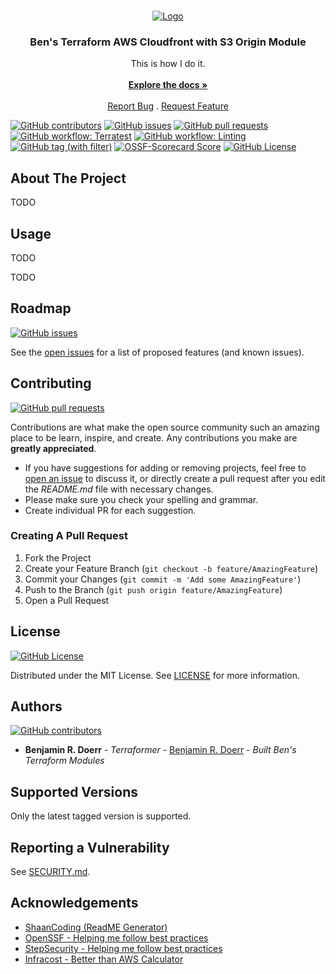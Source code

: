 <br/>
<p align="center">
  <a href="https://github.com/bendoerr-terraform-modules/terraform-aws-cloudfront-with-s3-origin">
    <picture>
      <source media="(prefers-color-scheme: dark)" srcset="https://github.com/bendoerr-terraform-modules/terraform-aws-cloudfront-with-s3-origin/raw/main/docs/logo-dark.png">
      <img src="https://github.com/bendoerr-terraform-modules/terraform-aws-cloudfront-with-s3-origin/raw/main/docs/logo-light.png" alt="Logo">
    </picture>
  </a>

<h3 align="center">Ben's Terraform AWS Cloudfront with S3 Origin Module</h3>

  <p align="center">
    This is how I do it.
    <br/>
    <br/>
    <a href="https://github.com/bendoerr-terraform-modules/terraform-aws-cloudfront-with-s3-origin"><strong>Explore the docs »</strong></a>
    <br/>
    <br/>
    <a href="https://github.com/bendoerr-terraform-modules/terraform-aws-cloudfront-with-s3-origin/issues">Report Bug</a>
    .
    <a href="https://github.com/bendoerr-terraform-modules/terraform-aws-cloudfront-with-s3-origin/issues">Request Feature</a>
  </p>
</p>

[<img alt="GitHub contributors" src="https://img.shields.io/github/contributors/bendoerr-terraform-modules/terraform-aws-cloudfront-with-s3-origin?logo=github">](https://github.com/bendoerr-terraform-modules/terraform-aws-cloudfront-with-s3-origin/graphs/contributors)
[<img alt="GitHub issues" src="https://img.shields.io/github/issues/bendoerr-terraform-modules/terraform-aws-cloudfront-with-s3-origin?logo=github">](https://github.com/bendoerr-terraform-modules/terraform-aws-cloudfront-with-s3-origin/issues)
[<img alt="GitHub pull requests" src="https://img.shields.io/github/issues-pr/bendoerr-terraform-modules/terraform-aws-cloudfront-with-s3-origin?logo=github">](https://github.com/bendoerr-terraform-modules/terraform-aws-cloudfront-with-s3-origin/pulls)
[<img alt="GitHub workflow: Terratest" src="https://img.shields.io/github/actions/workflow/status/bendoerr-terraform-modules/terraform-aws-cloudfront-with-s3-origin/test.yml?logo=githubactions&label=terratest">](https://github.com/bendoerr-terraform-modules/terraform-aws-cloudfront-with-s3-origin/actions/workflows/test.yml)
[<img alt="GitHub workflow: Linting" src="https://img.shields.io/github/actions/workflow/status/bendoerr-terraform-modules/terraform-aws-cloudfront-with-s3-origin/lint.yml?logo=githubactions&label=linting">](https://github.com/bendoerr-terraform-modules/terraform-aws-cloudfront-with-s3-origin/actions/workflows/lint.yml)
[<img alt="GitHub tag (with filter)" src="https://img.shields.io/github/v/tag/bendoerr-terraform-modules/terraform-aws-cloudfront-with-s3-origin?filter=v*&label=latest%20tag&logo=terraform">](https://registry.terraform.io/modules/bendoerr-terraform-modules/cloudfront-with-s3-origin/aws/latest)
[<img alt="OSSF-Scorecard Score" src="https://img.shields.io/ossf-scorecard/github.com/bendoerr-terraform-modules/terraform-aws-cloudfront-with-s3-origin?logo=securityscorecard&label=ossf%20scorecard&link=https%3A%2F%2Fsecurityscorecards.dev%2Fviewer%2F%3Furi%3Dgithub.com%2Fbendoerr-terraform-modules%2Fterraform-aws-cloudfront-with-s3-origin">](https://securityscorecards.dev/viewer/?uri=github.com/bendoerr-terraform-modules/terraform-aws-cloudfront-with-s3-origin)
[<img alt="GitHub License" src="https://img.shields.io/github/license/bendoerr-terraform-modules/terraform-aws-cloudfront-with-s3-origin?logo=opensourceinitiative">](https://github.com/bendoerr-terraform-modules/terraform-aws-cloudfront-with-s3-origin/blob/main/LICENSE.txt)

## About The Project

TODO


## Usage

TODO

<!-- BEGIN_TF_DOCS -->

TODO

<!-- END_TF_DOCS -->

## Roadmap

[<img alt="GitHub issues" src="https://img.shields.io/github/issues/bendoerr-terraform-modules/terraform-aws-cloudfront-with-s3-origin?logo=github">](https://github.com/bendoerr-terraform-modules/terraform-aws-cloudfront-with-s3-origin/issues)

See the
[open issues](https://github.com/bendoerr-terraform-modules/terraform-aws-cloudfront-with-s3-origin/issues)
for a list of proposed features (and known issues).

## Contributing

[<img alt="GitHub pull requests" src="https://img.shields.io/github/issues-pr/bendoerr-terraform-modules/terraform-aws-cloudfront-with-s3-origin?logo=github">](https://github.com/bendoerr-terraform-modules/terraform-aws-cloudfront-with-s3-origin/pulls)

Contributions are what make the open source community such an amazing place to
be learn, inspire, and create. Any contributions you make are **greatly
appreciated**.

- If you have suggestions for adding or removing projects, feel free to
  [open an issue](https://github.com/bendoerr-terraform-modules/terraform-aws-cloudfront-with-s3-origin/issues/new)
  to discuss it, or directly create a pull request after you edit the
  _README.md_ file with necessary changes.
- Please make sure you check your spelling and grammar.
- Create individual PR for each suggestion.

### Creating A Pull Request

1. Fork the Project
2. Create your Feature Branch (`git checkout -b feature/AmazingFeature`)
3. Commit your Changes (`git commit -m 'Add some AmazingFeature'`)
4. Push to the Branch (`git push origin feature/AmazingFeature`)
5. Open a Pull Request

## License

[<img alt="GitHub License" src="https://img.shields.io/github/license/bendoerr-terraform-modules/terraform-aws-cloudfront-with-s3-origin?logo=opensourceinitiative">](https://github.com/bendoerr-terraform-modules/terraform-aws-cloudfront-with-s3-origin/blob/main/LICENSE.txt)

Distributed under the MIT License. See
[LICENSE](https://github.com/bendoerr-terraform-modules/terraform-aws-cloudfront-with-s3-origin/blob/main/LICENSE.txt)
for more information.

## Authors

[<img alt="GitHub contributors" src="https://img.shields.io/github/contributors/bendoerr-terraform-modules/terraform-aws-cloudfront-with-s3-origin?logo=github">](https://github.com/bendoerr-terraform-modules/terraform-aws-cloudfront-with-s3-origin/graphs/contributors)

- **Benjamin R. Doerr** - _Terraformer_ -
  [Benjamin R. Doerr](https://github.com/bendoerr/) - _Built Ben's Terraform
  Modules_

## Supported Versions

Only the latest tagged version is supported.

## Reporting a Vulnerability

See [SECURITY.md](SECURITY.md).

## Acknowledgements

- [ShaanCoding (ReadME Generator)](https://github.com/ShaanCoding/ReadME-Generator)
- [OpenSSF - Helping me follow best practices](https://openssf.org/)
- [StepSecurity - Helping me follow best practices](https://app.stepsecurity.io/)
- [Infracost - Better than AWS Calculator](https://www.infracost.io/)
